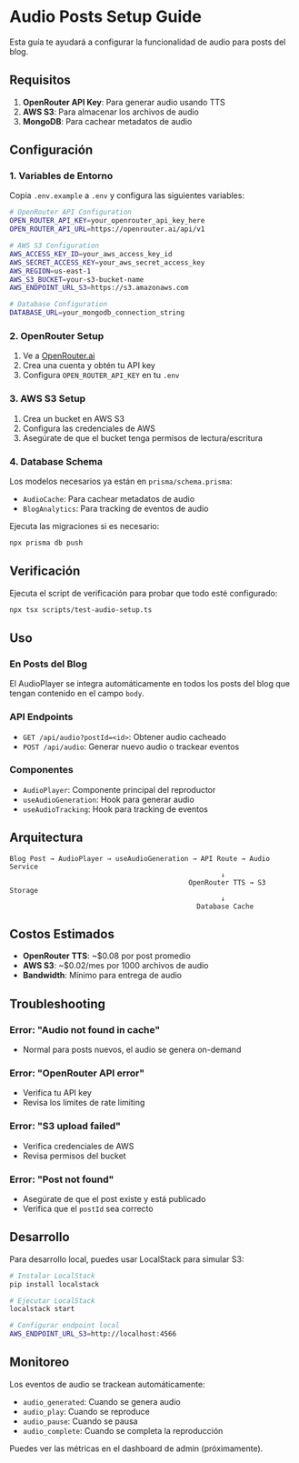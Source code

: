# Audio Posts Setup Guide

Esta guía te ayudará a configurar la funcionalidad de audio para posts del blog.

## Requisitos

1. **OpenRouter API Key**: Para generar audio usando TTS
2. **AWS S3**: Para almacenar los archivos de audio
3. **MongoDB**: Para cachear metadatos de audio

## Configuración

### 1. Variables de Entorno

Copia `.env.example` a `.env` y configura las siguientes variables:

```bash
# OpenRouter API Configuration
OPEN_ROUTER_API_KEY=your_openrouter_api_key_here
OPEN_ROUTER_API_URL=https://openrouter.ai/api/v1

# AWS S3 Configuration
AWS_ACCESS_KEY_ID=your_aws_access_key_id
AWS_SECRET_ACCESS_KEY=your_aws_secret_access_key
AWS_REGION=us-east-1
AWS_S3_BUCKET=your-s3-bucket-name
AWS_ENDPOINT_URL_S3=https://s3.amazonaws.com

# Database Configuration
DATABASE_URL=your_mongodb_connection_string
```

### 2. OpenRouter Setup

1. Ve a [OpenRouter.ai](https://openrouter.ai)
2. Crea una cuenta y obtén tu API key
3. Configura `OPEN_ROUTER_API_KEY` en tu `.env`

### 3. AWS S3 Setup

1. Crea un bucket en AWS S3
2. Configura las credenciales de AWS
3. Asegúrate de que el bucket tenga permisos de lectura/escritura

### 4. Database Schema

Los modelos necesarios ya están en `prisma/schema.prisma`:

- `AudioCache`: Para cachear metadatos de audio
- `BlogAnalytics`: Para tracking de eventos de audio

Ejecuta las migraciones si es necesario:

```bash
npx prisma db push
```

## Verificación

Ejecuta el script de verificación para probar que todo esté configurado:

```bash
npx tsx scripts/test-audio-setup.ts
```

## Uso

### En Posts del Blog

El AudioPlayer se integra automáticamente en todos los posts del blog que tengan contenido en el campo `body`.

### API Endpoints

- `GET /api/audio?postId=<id>`: Obtener audio cacheado
- `POST /api/audio`: Generar nuevo audio o trackear eventos

### Componentes

- `AudioPlayer`: Componente principal del reproductor
- `useAudioGeneration`: Hook para generar audio
- `useAudioTracking`: Hook para tracking de eventos

## Arquitectura

```
Blog Post → AudioPlayer → useAudioGeneration → API Route → Audio Service
                                                    ↓
                                            OpenRouter TTS → S3 Storage
                                                    ↓
                                              Database Cache
```

## Costos Estimados

- **OpenRouter TTS**: ~$0.08 por post promedio
- **AWS S3**: ~$0.02/mes por 1000 archivos de audio
- **Bandwidth**: Mínimo para entrega de audio

## Troubleshooting

### Error: "Audio not found in cache"

- Normal para posts nuevos, el audio se genera on-demand

### Error: "OpenRouter API error"

- Verifica tu API key
- Revisa los límites de rate limiting

### Error: "S3 upload failed"

- Verifica credenciales de AWS
- Revisa permisos del bucket

### Error: "Post not found"

- Asegúrate de que el post existe y está publicado
- Verifica que el `postId` sea correcto

## Desarrollo

Para desarrollo local, puedes usar LocalStack para simular S3:

```bash
# Instalar LocalStack
pip install localstack

# Ejecutar LocalStack
localstack start

# Configurar endpoint local
AWS_ENDPOINT_URL_S3=http://localhost:4566
```

## Monitoreo

Los eventos de audio se trackean automáticamente:

- `audio_generated`: Cuando se genera audio
- `audio_play`: Cuando se reproduce
- `audio_pause`: Cuando se pausa
- `audio_complete`: Cuando se completa la reproducción

Puedes ver las métricas en el dashboard de admin (próximamente).
